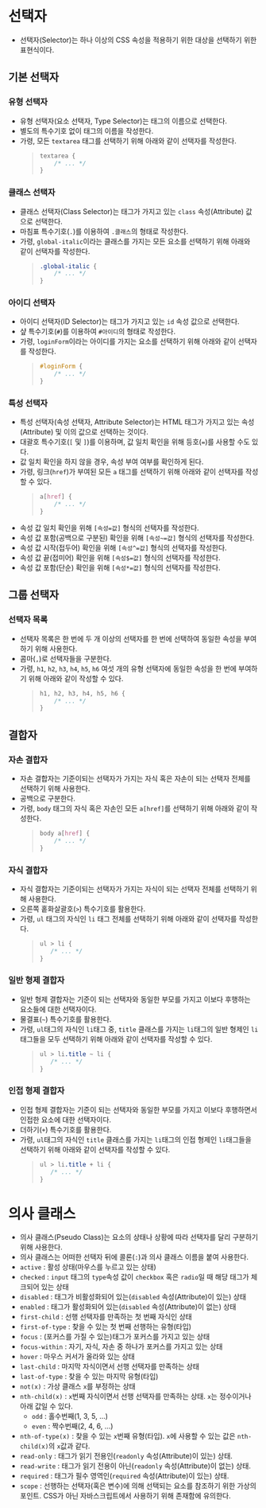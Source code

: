 # 선택자

- 선택자(Selector)는 하나 이상의 CSS 속성을 적용하기 위한 대상을 선택하기 위한 표현식이다.

## 기본 선택자

### 유형 선택자

- 유형 선택자(요소 선택자, Type Selector)는 태그의 이름으로 선택한다.
- 별도의 특수기호 없이 태그의 이름을 작성한다.
- 가령, 모든 `textarea` 태그를 선택하기 위해 아래와 같이 선택자를 작성한다.
   > ```css
   > textarea {
   >     /* ... */
   > }
   > ```

### 클래스 선택자

- 클래스 선택자(Class Selector)는 태그가 가지고 있는 `class` 속성(Attribute) 값으로 선택한다.
- 마침표 특수기호(`.`)를 이용하여 `.클래스`의 형태로 작성한다.
- 가령, `global-italic`이라는 클래스를 가지는 모든 요소를 선택하기 위해 아래와 같이 선택자를 작성한다.
   > ```css
   > .global-italic {
   >     /* ... */
   > }
   > ```

### 아이디 선택자

- 아이디 선택자(ID Selector)는 태그가 가지고 있는 `id` 속성 값으로 선택한다.
- 샾 특수기호(`#`)를 이용하여 `#아이디`의 형태로 작성한다.
- 가령, `loginForm`이라는 아이디를 가지는 요소를 선택하기 위해 아래와 같이 선택자를 작성한다.
   > ```css
   > #loginForm {
   >     /* ... */
   > }
   > ```

### 특성 선택자

- 특성 선택자(속성 선택자, Attribute Selector)는 HTML 태그가 가지고 있는 속성(Attribute) 및 이의 값으로 선택하는 것이다.
- 대괄호 특수기호(`[` 및 `]`)를 이용하며, 값 일치 확인을 위해 등호(`=`)를 사용할 수도 있다.
- 값 일치 확인을 하지 않을 경우, 속성 부여 여부를 확인하게 된다.
- 가령, 링크(`href`)가 부여된 모든 `a` 태그를 선택하기 위해 아래와 같이 선택자를 작성할 수 있다.
   > ```css
   > a[href] {
   >     /* ... */
   > }
   > ```
- 속성 값 일치 확인을 위해 `[속성=값]` 형식의 선택자를 작성한다.
- 속성 값 포함(공백으로 구분된) 확인을 위해 `[속성~=값]` 형식의 선택자를 작성한다.
- 속성 값 시작(접두어) 확인을 위해 `[속성^=값]` 형식의 선택자를 작성한다.
- 속성 값 끝(접미어) 확인을 위해 `[속성$=값]` 형식의 선택자를 작성한다.
- 속성 값 포함(단순) 확인을 위해 `[속성*=값]` 형식의 선택자를 작성한다.

## 그룹 선택자

### 선택자 목록

- 선택자 목록은 한 번에 두 개 이상의 선택자를 한 번에 선택하여 동일한 속성을 부여하기 위해 사용한다.
- 콤마(`,`)로 선택자들을 구분한다.
- 가령, `h1`, `h2`, `h3`, `h4`, `h5`, `h6` 여섯 개의 유형 선택자에 동일한 속성을 한 번에 부여하기 위해 아래와 같이 작성할 수 있다.
   > ```css
   > h1, h2, h3, h4, h5, h6 {
   >     /* ... */
   > }
   > ```

## 결합자

### 자손 결합자

- 자손 결합자는 기준이되는 선택자가 가지는 자식 혹은 자손이 되는 선택자 전체를 선택하기 위해 사용한다.
- 공백으로 구분한다.
- 가령, `body` 태그의 자식 혹은 자손인 모든 `a[href]`를 선택하기 위해 아래와 같이 작성한다.
   > ```css
   > body a[href] {
   >     /* ... */
   > }
   > ```

### 자식 결합자

- 자식 결합자는 기준이되는 선택자가 가지는 자식이 되는 선택자 전체를 선택하기 위해 사용한다.
- 오른쪽 홑화살괄호(`>`) 특수기호를 활용한다.
- 가령, `ul` 태그의 자식인 `li` 태그 전체를 선택하기 위해 아래와 같이 선택자를 작성한다.
   > ```css
   > ul > li {
   >    /* ... */
   > }
   > ```


### 일반 형제 결합자
- 일반 형제 결합자는 기준이 되는 선택자와 동일한 부모를 가지고 이보다 후행하는 요소들에 대한 선택자이다.
- 물결표(`~`) 특수기호를 활용한다.
- 가령, `ul`태그의 자식인 `li`태그 중, `title` 클래스를 가지는 `li`태그의 일반 형제인 `li`태그들을 모두 선택하기 위해 아래와 같이 선택자를 작성할 수 있다.
  > ```css
  > ul > li.title ~ li {
  >    /* ... */
  > }
  > ```


### 인접 형제 결합자
- 인접 형제 결합자는 기준이 되는 선택자와 동일한 부모를 가지고 이보다 후행하면서 인접한 요소에 대한 선택자이다.
- 더하기(`+`) 특수기호를 활용한다.
- 가령, `ul`태그의 자식인 `title` 클래스를 가지는 `li`태그의 인접 형제인 `li`태그들을 선택하기 위해 아래와 같이 선택자를 작성할 수 있다.
  > ```css
  > ul > li.title + li {
  >    /* ... */
  > }
  > ```


# 의사 클래스
- 의사 클래스(Pseudo Class)는 요소의 상태나 상황에 따라 선택자를 달리 구분하기 위해 사용한다.
- 의사 클래스는 어떠한 선택자 뒤에 콜론(`:`)과 의사 클래스 이름을 붙여 사용한다.
- `active` : 활성 상태(마우스를 누르고 있는 상태)
- `checked` : `input` 태그의 `type`속성 값이 `checkbox` 혹은 `radio`일 때 해당 태그가 체크되어 있는 상태
- `disabled` : 태그가 비활성화되어 있는(`disabled` 속성(Attribute)이 있는) 상태
- `enabled` : 태그가 활성화되어 있는(`disabled` 속성(Attribute)이 없는) 상태
- `first-child` : 선행 선택자를 만족하는 첫 번째 자식인 상태
- `first-of-type` : 찾을 수 있는 첫 번째 선행하는 유형(타입)
- `focus` : (포커스를 가질 수 있는)태그가 포커스를 가지고 있는 상태
- `focus-within` : 자기, 자식, 자손 중 하나가 포커스를 가지고 있는 상태
- `hover` : 마우스 커서가 올라와 있는 상태
- `last-child` : 마지막 자식이면서 선행 선택자를 만족하는 상태
- `last-of-type` : 찾을 수 있는 마지막 유형(타입)
- `not(x)` : 가상 클래스 `x`를 부정하는 상태
- `nth-child(x)` : `x`번째 자식이면서 선행 선택자를 만족하는 상태. `x`는 정수이거나 아래 값일 수 있다.
  - `odd` : 홀수번째(1, 3, 5, ...)
  - `even` : 짝수번째(2, 4, 6, ...)
- `nth-of-type(x)` : 찾을 수 있는 `x`번째 유형(타입). `x`에 사용할 수 있는 값은 `nth-child(x)`의 `x`값과 같다.
- `read-only` : 태그가 읽기 전용인(`readonly` 속성(Attribute)이 있는) 상태.
- `read-write` : 태그가 읽기 전용이 아닌(`readonly` 속성(Attribute)이 없는) 상태.
- `required` : 태그가 필수 영역인(`required` 속성(Attribute)이 있는) 상태.
- `scope` : 선행하는 선택자(혹은 변수)에 의해 선택되는 요소를 참조하기 위한 가상의 포인트. CSS가 아닌 자바스크립트에서 사용하기 위해 존재함에 유의한다.
<br>
<br>
<br>
<br>
<br>
<br>
<br>
<br>
<br>
<br>
<br>
<br>
<br>
<br>